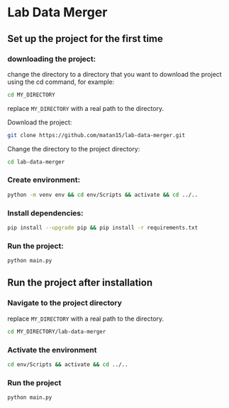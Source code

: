 # Lab Data Merger

## Set up the project for the first time
### downloading the project:
change the directory to a directory that you want to download the project using the cd command, for example:
```bash
cd MY_DIRECTORY
```
replace ```MY_DIRECTORY``` with a real path to the directory.

Download the project:
```bash
git clone https://github.com/matan15/lab-data-merger.git
```

Change the directory to the project directory:
```bash
cd lab-data-merger
```

### Create environment:
```bash
python -m venv env && cd env/Scripts && activate && cd ../..
```

### Install dependencies:
```bash
pip install --upgrade pip && pip install -r requirements.txt
```

### Run the project:
```bash
python main.py
```

## Run the project after installation
### Navigate to the project directory
replace ```MY_DIRECTORY``` with a real path to the directory.
```bash
cd MY_DIRECTORY/lab-data-merger
```

### Activate the environment
```bash
cd env/Scripts && activate && cd ../..
```

### Run the project
```bash
python main.py
```

